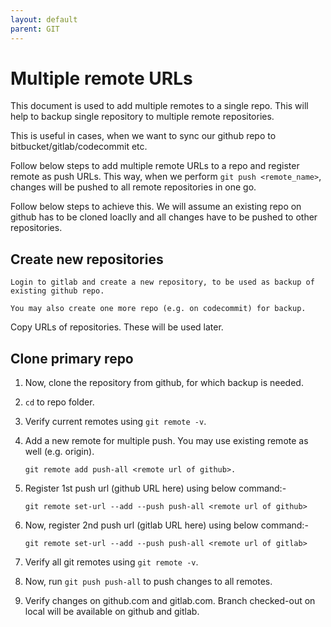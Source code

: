 ```yaml
---
layout: default
parent: GIT
---
```


# Multiple remote URLs

This document is used to add multiple remotes to a single repo. This will help to backup single repository to multiple remote repositories.

This is useful in cases, when we want to sync our github repo to bitbucket/gitlab/codecommit etc.

Follow below steps to add multiple remote URLs to a repo and register remote as push URLs. This way, when we perform `git push <remote_name>`, changes will be pushed to all remote repositories in one go.

Follow below steps to achieve this. We will assume an existing repo on github has to be cloned loaclly and all changes have to be pushed to other repositories.

## Create new repositories

```text
Login to gitlab and create a new repository, to be used as backup of existing github repo.
```

```text
You may also create one more repo (e.g. on codecommit) for backup.
```

Copy URLs of repositories. These will be used later.

## Clone primary repo

1. Now, clone the repository from github, for which backup is needed.
2. `cd` to repo folder.
3. Verify current remotes using `git remote -v`.
4. Add a new remote for multiple push. You may use existing remote as well (e.g. origin).

    ```shell
    git remote add push-all <remote url of github>.
    ```

5. Register 1st push url (github URL here) using below command:-

    ```shell
    git remote set-url --add --push push-all <remote url of github>
    ```

6. Now, register 2nd push url (gitlab URL here) using below command:-

    ```shell
    git remote set-url --add --push push-all <remote url of gitlab>
    ```

7. Verify all git remotes using `git remote -v`.
8. Now, run `git push push-all` to push changes to all remotes.
9. Verify changes on github.com and gitlab.com. Branch checked-out on local will be available on github and gitlab.
